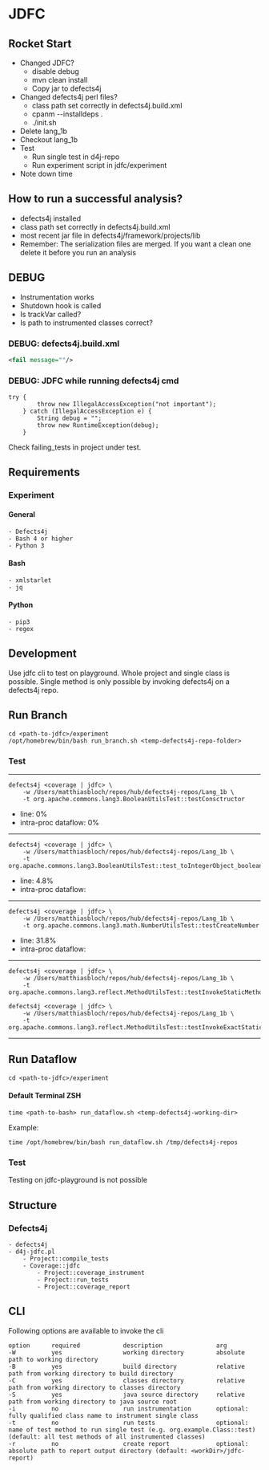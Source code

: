 # JDFC

## Rocket Start
- Changed JDFC?
	- disable debug
	- mvn clean install
	- Copy jar to defects4j
- Changed defects4j perl files?
	- class path set correctly in defects4j.build.xml
	- cpanm --installdeps .
	- ./init.sh
- Delete lang_1b
- Checkout lang_1b
- Test
	- Run single test in d4j-repo
	- Run experiment script in jdfc/experiment
- Note down time

## How to run a successful analysis?
- defects4j installed
- class path set correctly in defects4j.build.xml
- most recent jar file in defects4j/framework/projects/lib
- Remember: The serialization files are merged. If you want a clean one delete it before you run an analysis

## DEBUG
- Instrumentation works
- Shutdown hook is called
- Is trackVar called?
- Is path to instrumented classes correct?

### DEBUG: defects4j.build.xml
```xml
<fail message=""/>
```

### DEBUG: JDFC while running defects4j cmd
```
try {
        throw new IllegalAccessException("not important");
    } catch (IllegalAccessException e) {
        String debug = "";
        throw new RuntimeException(debug);
    }
```

Check failing_tests in project under test.

## Requirements

### Experiment
#### General
```
- Defects4j
- Bash 4 or higher
- Python 3
```

#### Bash
```
- xmlstarlet
- jq
```

#### Python
```
- pip3
- regex
```

## Development
Use jdfc cli to test on playground.
Whole project and single class is possible.
Single method is only possible by invoking defects4j on a defects4j repo.

## Run Branch
```
cd <path-to-jdfc>/experiment
/opt/homebrew/bin/bash run_branch.sh <temp-defects4j-repo-folder>
```

### Test
___
```shell
defects4j <coverage | jdfc> \ 
    -w /Users/matthiasbloch/repos/hub/defects4j-repos/Lang_1b \
    -t org.apache.commons.lang3.BooleanUtilsTest::testConsctructor
```
- line: 0%
- intra-proc dataflow: 0%
___
```shell
defects4j <coverage | jdfc> \ 
    -w /Users/matthiasbloch/repos/hub/defects4j-repos/Lang_1b \
    -t org.apache.commons.lang3.BooleanUtilsTest::test_toIntegerObject_boolean
```
- line: 4.8%
- intra-proc dataflow: 
___
```shell
defects4j <coverage | jdfc> \ 
    -w /Users/matthiasbloch/repos/hub/defects4j-repos/Lang_1b \
    -t org.apache.commons.lang3.math.NumberUtilsTest::testCreateNumber
```
- line: 31.8%
- intra-proc dataflow:
___
```shell
defects4j <coverage | jdfc> \ 
    -w /Users/matthiasbloch/repos/hub/defects4j-repos/Lang_1b \
    -t org.apache.commons.lang3.reflect.MethodUtilsTest::testInvokeStaticMethod
```
```shell
defects4j <coverage | jdfc> \ 
    -w /Users/matthiasbloch/repos/hub/defects4j-repos/Lang_1b \
    -t org.apache.commons.lang3.reflect.MethodUtilsTest::testInvokeExactStaticMethod
```
___

## Run Dataflow
```
cd <path-to-jdfc>/experiment
```

#### Default Terminal ZSH
```
time <path-to-bash> run_dataflow.sh <temp-defects4j-working-dir>
```
Example:
```
time /opt/homebrew/bin/bash run_dataflow.sh /tmp/defects4j-repos
```

### Test
Testing on jdfc-playground is not possible

## Structure
### Defects4j
```
- defects4j
- d4j-jdfc.pl
    - Project::compile_tests
    - Coverage::jdfc
        - Project::coverage_instrument
        - Project::run_tests
        - Project::coverage_report
```


## CLI
Following options are available to invoke the cli
```shell
option      required            description               arg     
-W          yes                 working directory         absolute path to working directory
-B          yes                 build directory           relative path from working directory to build directory
-C          yes                 classes directory         relative path from working directory to classes directory
-S          yes                 java source directory     relative path from working directory to java source root
-i          no                  run instrumentation       optional: fully qualified class name to instrument single class
-t          no                  run tests                 optional: name of test method to run single test (e.g. org.example.Class::test) (default: all test methods of all instrumented classes)
-r          no                  create report             optional: absolute path to report output directory (default: <workDir>/jdfc-report)
```
